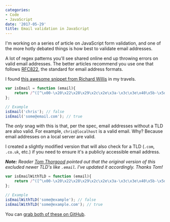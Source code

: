 ```yaml
---
categories:
- Code
- JavaScript
date: '2017-05-29'
title: Email validation in JavaScript
---
```


I'm working on a series of article on JavaScript form validation, and one of the more hotly debated things is how best to validate email addresses.

A lot of regex patterns you'll see shared online end up throwing errors on valid email addresses. The better articles recommend you use one that follows [RFC822](https://www.cs.tut.fi/~jkorpela/rfc/822addr.html), the standard for email address formats.

I found [this awesome snippet from Richard Willis](https://gist.github.com/badsyntax/719800) in my travels.

```javascript
var isEmail = function (email){
	return /^([^\x00-\x20\x22\x28\x29\x2c\x2e\x3a-\x3c\x3e\x40\x5b-\x5d\x7f-\xff]+|\x22([^\x0d\x22\x5c\x80-\xff]|\x5c[\x00-\x7f])*\x22)(\x2e([^\x00-\x20\x22\x28\x29\x2c\x2e\x3a-\x3c\x3e\x40\x5b-\x5d\x7f-\xff]+|\x22([^\x0d\x22\x5c\x80-\xff]|\x5c[\x00-\x7f])*\x22))*\x40([^\x00-\x20\x22\x28\x29\x2c\x2e\x3a-\x3c\x3e\x40\x5b-\x5d\x7f-\xff]+|\x5b([^\x0d\x5b-\x5d\x80-\xff]|\x5c[\x00-\x7f])*\x5d)(\x2e([^\x00-\x20\x22\x28\x29\x2c\x2e\x3a-\x3c\x3e\x40\x5b-\x5d\x7f-\xff]+|\x5b([^\x0d\x5b-\x5d\x80-\xff]|\x5c[\x00-\x7f])*\x5d))*$/.test( email );
};

// Example
isEmail('chris'); // false
isEmail('some@email.com'); // true
```

The *only* snag with this is that, per the spec, email addresses without a TLD are also valid. For example, `chris@localhost` is a valid email. Why? Because email addresses on a local server are valid.

I created a slightly modified version that will also check for a TLD (`.com`, `.co.uk`, etc.) if you need to ensure it's a publicly accessible email address.

***Note:*** *Reader [Tom Thorgood](https://tomthorogood.co.uk/) pointed out that the original version of this excluded newer TLD's like `.email`. I've updated it accordingly. Thanks Tom!*

```javascript
var isEmailWithTLD = function (email){
	return /^([^\x00-\x20\x22\x28\x29\x2c\x2e\x3a-\x3c\x3e\x40\x5b-\x5d\x7f-\xff]+|\x22([^\x0d\x22\x5c\x80-\xff]|\x5c[\x00-\x7f])*\x22)(\x2e([^\x00-\x20\x22\x28\x29\x2c\x2e\x3a-\x3c\x3e\x40\x5b-\x5d\x7f-\xff]+|\x22([^\x0d\x22\x5c\x80-\xff]|\x5c[\x00-\x7f])*\x22))*\x40([^\x00-\x20\x22\x28\x29\x2c\x2e\x3a-\x3c\x3e\x40\x5b-\x5d\x7f-\xff]+|\x5b([^\x0d\x5b-\x5d\x80-\xff]|\x5c[\x00-\x7f])*\x5d)(\x2e([^\x00-\x20\x22\x28\x29\x2c\x2e\x3a-\x3c\x3e\x40\x5b-\x5d\x7f-\xff]+|\x5b([^\x0d\x5b-\x5d\x80-\xff]|\x5c[\x00-\x7f])*\x5d))*(\.\w{2,})+$/.test(email);
};

// Example
isEmailWithTLD('some@example'); // false
isEmailWithTLD('some@example.com'); // true
```

You can [grab both of these on GitHub](https://gist.github.com/cferdinandi/d04aad4ce064b8da3edf21e26f8944c4).